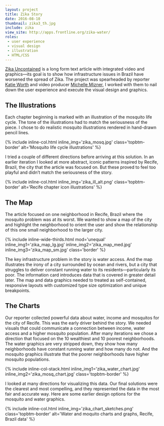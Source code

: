```yaml
---
layout: project
title: Zika Story
date: 2016-08-10
thumbnail: zika3_th.jpg
include: zika
view_site: http://apps.frontline.org/zika-water/
roles: 
 - user experience
 - visual design
 - illustration
 - HTML/CSS
---
```


[Zika Uncontained](http://apps.frontline.org/zika-water/) is a long form text article with integrated video and graphics—its goal is to show how infrastructure issues in Brazil have worsened the spread of Zika. The project was spearheaded by reporter [Katie Worth](https://twitter.com/katieworth) and video producer [Michelle Mizner](https://twitter.com/michellemizner), I worked with them to nail down the user experience and execute the visual design and graphics.

## The Illustrations
Each chapter beginning is marked with an illustration of the mosquito life cycle. The tone of the illustrations had to match the seriousness of the piece. I chose to do realistic mosquito illustrations rendered in hand-drawn pencil lines.

{% include inline-col.html inline_img='zika_mosq.jpg' class='topbtm-border' alt='Mosquito life cycle illustrations' %}

I tried a couple of different directions before arriving at this solution. In an earlier iteration I looked at more abstract, iconic patterns inspired by Recife, Brazil, the city that the article was focused on. But these proved to feel too playful and didn’t match the seriousness of the story.

{% include inline-col.html inline_img='zika_ill_alt.png' class='topbtm-border' alt='Recife chapter icon illustrations' %}

## The Map
The article focused on one neighborhood in Recife, Brazil where the mosquito problem was at its worst. We wanted to show a map of the city and highlight the neighborhood to orient the user and show the relationship of this one small neighborhood to the larger city.

{% include inline-wide-thirds.html mod='unequal' inline_img1='zika_map_lg.jpg' inline_img2='zika_map_med.jpg' inline_img3='zika_map_sm.jpg' class='border' %}

The key infrastructure problem in the story is water access. And the map illustrates the irony of a city surrounded by ocean and rivers, but a city that struggles to deliver constant running water to its residents—particularly its poor. The information card introduces data that is covered in greater detail later. The map and data graphics needed to treated as self-contained, responsive layouts with customized type size optimization and unique breakpoints. 

## The Charts
Our reporter collected powerful data about water, income and mosquitos for the city of Recife. This was the early driver behind the story. We needed visuals that could communicate a connection between income, water access and a higher mosquito population. After many iterations we chose a direction that focused on the 10 wealthiest and 10 poorest neighborhoods. The water graphics are very stripped down, they show how many neighborhoods have constant running water and how many do not. And the mosquito graphics illustrate that the poorer neighborhoods have higher mosquito populations.

{% include inline-col-stack.html inline_img1='zika_water_chart.jpg' inline_img2='zika_mosq_chart.jpg' class='topbtm-border' %}

I looked at many directions for visualizing this data. Our final solutions were the clearest and most compelling, and they represented the data in the most fair and accurate way. Here are some earlier design options for the mosquito and water graphics.

{% include inline-col.html inline_img='zika_chart_sketches.png' class='topbtm-border' alt='Water and moquito charts and graphs, Recife, Brazil data' %}

